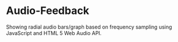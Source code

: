 # Audio-Feedback

Showing radial audio bars/graph based on frequency sampling using JavaScript and HTML 5 Web Audio API.

